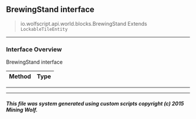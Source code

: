 ## BrewingStand __interface__

>io.wolfscript.api.world.blocks.BrewingStand
>Extends `LockableTileEntity`

---

### Interface Overview

BrewingStand interface

Method | Type   
--- | :--- 



---

---


##### This file was system generated using custom scripts copyright (c) 2015 Mining Wolf.
	


